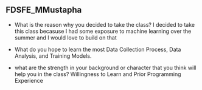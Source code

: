 ## FDSFE_MMustapha

- What is the reason why you decided to take the class?
I decided to take this class becasuse I had some exposure to machine learning over the summer and I would love to build on that

- What do you hope to learn the most
Data Collection Process, Data Analysis,  and Training Models.

- what are the strength in your background or character that you think will help you in the class?
Willingness to Learn and Prior Programming Experience
